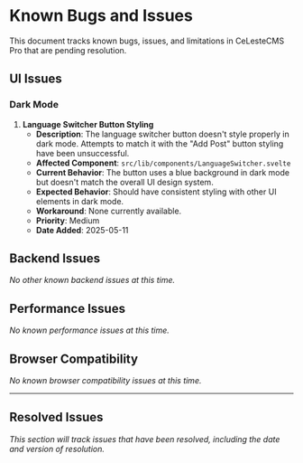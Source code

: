 # Known Bugs and Issues

This document tracks known bugs, issues, and limitations in CeLesteCMS Pro that are pending resolution.

## UI Issues

### Dark Mode

1. **Language Switcher Button Styling**
   - **Description**: The language switcher button doesn't style properly in dark mode. Attempts to match it with the "Add Post" button styling have been unsuccessful.
   - **Affected Component**: `src/lib/components/LanguageSwitcher.svelte`
   - **Current Behavior**: The button uses a blue background in dark mode but doesn't match the overall UI design system.
   - **Expected Behavior**: Should have consistent styling with other UI elements in dark mode.
   - **Workaround**: None currently available.
   - **Priority**: Medium
   - **Date Added**: 2025-05-11

## Backend Issues

*No other known backend issues at this time.*

## Performance Issues

*No known performance issues at this time.*

## Browser Compatibility

*No known browser compatibility issues at this time.*

---

## Resolved Issues

*This section will track issues that have been resolved, including the date and version of resolution.*
